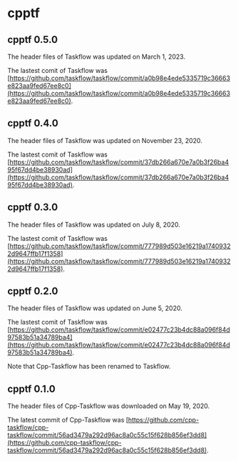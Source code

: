 # cpptf


## cpptf 0.5.0
The header files of Taskflow was updated on March 1, 2023.

The lastest comit of Taskflow was [https://github.com/taskflow/taskflow/commit/a0b98e4ede5335719c36663e823aa9fed67ee8c0](https://github.com/taskflow/taskflow/commit/a0b98e4ede5335719c36663e823aa9fed67ee8c0).


## cpptf 0.4.0
The header files of Taskflow was updated on November 23, 2020.

The lastest comit of Taskflow was [https://github.com/taskflow/taskflow/commit/37db266a670e7a0b3f26ba495f67dd4be38930ad](https://github.com/taskflow/taskflow/commit/37db266a670e7a0b3f26ba495f67dd4be38930ad).


## cpptf 0.3.0
The header files of Taskflow was updated on July 8, 2020.

The lastest comit of Taskflow was [https://github.com/taskflow/taskflow/commit/777989d503e16219a17409322d9647ffb17f1358](https://github.com/taskflow/taskflow/commit/777989d503e16219a17409322d9647ffb17f1358).


## cpptf 0.2.0
The header files of Taskflow was updated on June 5, 2020.

The lastest comit of Taskflow was [https://github.com/taskflow/taskflow/commit/e02477c23b4dc88a096f84d97583b51a34789ba4](https://github.com/taskflow/taskflow/commit/e02477c23b4dc88a096f84d97583b51a34789ba4).

Note that Cpp-Taskflow has been renamed to Taskflow.


## cpptf 0.1.0
The header files of Cpp-Taskflow was downloaded on May 19, 2020.

The latest commit of Cpp-Taskflow was [https://github.com/cpp-taskflow/cpp-taskflow/commit/56ad3479a292d96ac8a0c55c15f628b856ef3dd8](https://github.com/cpp-taskflow/cpp-taskflow/commit/56ad3479a292d96ac8a0c55c15f628b856ef3dd8).
